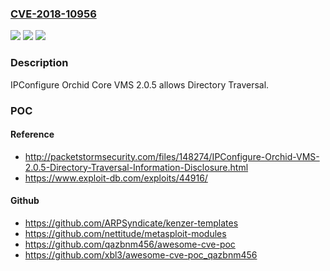 ### [CVE-2018-10956](https://cve.mitre.org/cgi-bin/cvename.cgi?name=CVE-2018-10956)
![](https://img.shields.io/static/v1?label=Product&message=n%2Fa&color=blue)
![](https://img.shields.io/static/v1?label=Version&message=n%2Fa&color=blue)
![](https://img.shields.io/static/v1?label=Vulnerability&message=n%2Fa&color=brighgreen)

### Description

IPConfigure Orchid Core VMS 2.0.5 allows Directory Traversal.

### POC

#### Reference
- http://packetstormsecurity.com/files/148274/IPConfigure-Orchid-VMS-2.0.5-Directory-Traversal-Information-Disclosure.html
- https://www.exploit-db.com/exploits/44916/

#### Github
- https://github.com/ARPSyndicate/kenzer-templates
- https://github.com/nettitude/metasploit-modules
- https://github.com/qazbnm456/awesome-cve-poc
- https://github.com/xbl3/awesome-cve-poc_qazbnm456

